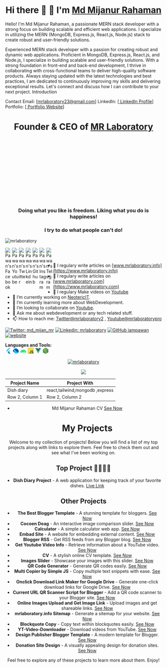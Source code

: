 <h1 align="center">Hi there 👋 👋 I'm <a target="_blank" href="https://facebook.com/mdmijanurrahaman.mr">Md Mijanur Rahaman</a></h1>
Hello! I'm Md Mijanur Rahaman, a passionate MERN stack developer with a strong focus on building scalable and efficient web applications. I specialize in utilizing the MERN (MongoDB, Express.js, React.js, Node.js) stack to create robust and user-friendly solutions.

Experienced MERN stack developer with a passion for creating robust and dynamic web applications. Proficient in MongoDB, Express.js, React.js, and Node.js, I specialize in building scalable and user-friendly solutions. With a strong foundation in front-end and back-end development, I thrive in collaborating with cross-functional teams to deliver high-quality software products. Always staying updated with the latest technologies and best practices, I am dedicated to continuously improving my skills and delivering exceptional results. Let's connect and discuss how I can contribute to your next project.
Introduction


Contact
Email: [mrlaboratory23@gmail.com]
LinkedIn: [[ LinkedIn Profile](https://www.linkedin.com/in/mijanurrahaman)]
Portfolio: [[ Portfolio Website](https://mrlaboratory.github.io/)]



<h1 align="center">Founder & CEO of <a target="_blank" href="https://www.google.com/search?q=mr+laboratory&oq=mr+laboratory&aqs=chrome.0.69i59l3j69i60l3j69i65l2.5848j0j1&sourceid=chrome&ie=UTF-8">MR Laboratory</a></h1>
<div align="center" class="center" style="width:200px;height:200px;margin:0 auto;border-radius: 50%; overflow: hidden;align-items: center;">
    
</div>

<h3 align="center">Doing what you like is freedom. Liking what you do is happiness!</h3>
<h3 align="center">I try to do what people can't do!</h3>

<p align="left"> <img src="https://komarev.com/ghpvc/?username=mrlaboratory&label=Views&color=blue&style=plastic" alt="mrlaboratory" /> </p>

<a href="https://www.facebook.com/mdmijanurrahaman.mr/">
  <img align="left" alt="Pawan's Facebook" width="22px" src="https://cdn.jsdelivr.net/npm/simple-icons@v3/icons/facebook.svg" />
</a>
<a href="https://www.youtube.com/mrlaboratorypro/">
  <img align="left" alt="Pawan's Youtube" width="22px" src="https://cdn.jsdelivr.net/npm/simple-icons@v3/icons/youtube.svg" />
</a>
<a href="https://twitter.com/mrlaboratory">
  <img align="left" alt="Pawan's Twitter" width="22px" src="https://cdn.jsdelivr.net/npm/simple-icons@v3/icons/twitter.svg" />
</a>
<a href="https://linkedin.com/in/mrlaboratory">
  <img align="left" alt="Pawan's Linkdein" width="22px" src="https://cdn.jsdelivr.net/npm/simple-icons@v3/icons/linkedin.svg" />
</a>

<a href="https://github.com/mrlaboratory">
  <img align="left" alt="Pawan's Github" width="22px" src="https://cdn.jsdelivr.net/npm/simple-icons@v3/icons/github.svg" />
</a>
<a href="https://instagram.com/mdmijanurrahaman.mr/">
  <img align="left" alt="Pawan's Instagram" width="22px" src="https://cdn.jsdelivr.net/npm/simple-icons@v3/icons/instagram.svg" />
</a>
<a href="https://t.me/mrlaboratory">
  <img align="left" alt="Pawan's Telegram" width="22px" src="https://cdn.jsdelivr.net/npm/simple-icons@v3/icons/telegram.svg" />
</a>


<br/>
<br/>

- 📝 I regulary write articles on [www.mrlaboratory.info](https://www.mrlaboratory.info) 
- 📝 I regulary write articles on [www.mrlaboratory.com](https://www.mrlaboratory.com) 
- 📝 I regulary Make videos on [Youtube](https://www.youtube.com/c/MRLaboratorypro/videos)
- 🔭 I’m currently working on [NeotericIT](https://www.neotericit.com/).
- 🌱 I’m currently learning more about WebDevelopment.
- 👯 I’m looking to collaborate on [Youtube](https://youtube.com/mrlaboratorypro).
- 💬 Ask me about webdevelopment or any tech related stuff.
- 📫 How to reach me: [Twitter@mrlaboratory2](https://twitter.com/mrlaboratory2) , [Youtube@mrlaboratorypro](https://youtube.com/mrlaboratorypro)

[![Twitter: md_mijan_mr](https://img.shields.io/twitter/follow/md_mijan_mr?style=social)](https://twitter.com/md_mijan_mr)
[![Linkedin: mrlaboratory](https://img.shields.io/badge/-mrlaboratory-blue?style=flat-square&logo=Linkedin&logoColor=white&link=https://www.linkedin.com/in/mrlaboratory/)](https://www.linkedin.com/in/mrlaboratory/)
[![GitHub iampawan](https://img.shields.io/github/followers/mrlaboratory?label=follow&style=social)](https://github.com/mrlaboratory)
[![website](https://img.shields.io/badge/PortfolioWebsite-mrlaboratory.com-2648ff?style=flat-square&logo=google-chrome)](https://www.mrlaboratory.com/)

**Languages and Tools:**  
<code><img height="20" src="https://raw.githubusercontent.com/github/explore/80688e429a7d4ef2fca1e82350fe8e3517d3494d/topics/flutter/flutter.png"></code>
<code><img height="20" src="https://raw.githubusercontent.com/github/explore/80688e429a7d4ef2fca1e82350fe8e3517d3494d/topics/dart/dart.png"></code>
<code><img height="20" src="https://raw.githubusercontent.com/github/explore/80688e429a7d4ef2fca1e82350fe8e3517d3494d/topics/android/android.png"></code>
<code><img height="20" src="https://raw.githubusercontent.com/github/explore/80688e429a7d4ef2fca1e82350fe8e3517d3494d/topics/javascript/javascript.png"></code>
<code><img height="20" src="https://raw.githubusercontent.com/github/explore/80688e429a7d4ef2fca1e82350fe8e3517d3494d/topics/vue/vue.png"></code>
<code><img height="20" src="https://raw.githubusercontent.com/github/explore/80688e429a7d4ef2fca1e82350fe8e3517d3494d/topics/nodejs/nodejs.png"></code> 

<a align="center" href="https://github.com/mrlaboratory">
<p align="center"> <img src="https://github-readme-stats.vercel.app/api?username=mrlaboratory&show_icons=true" alt="mrlaboratory" /> </p>
</a>
<a align="center" href="https://github.com/mrlaboratory">
<p align="center">  <img align="center" src="https://github-readme-stats.vercel.app/api/top-langs/?username=mrlaboratory&theme=light&hide_langs_below=1" /> </p>
</a>


| Project Name | Project With |
|-----------------|-----------------|
| Dish diary  | react,tailwind,mongodb ,express |
| Row 2, Column 1 | Row 2, Column 2 |


<div align="center">
    
 - Md Mijanur Rahaman CV [See Now](https://mrlaboratory.github.io/) 


    # My Projects

Welcome to my collection of projects! Below you will find a list of my top projects along with links to explore them. Feel free to check them out and see what I've been working on.

## Top Project 🧡💛💙💜

- **Dish Diary Project** - A web application for keeping track of your favorite dishes. [Live Link](https://dish-diary.web.app/)

## Other Projects

- **The Best Blogger Template** - A stunning template for bloggers. [See Now](https://mrlaboratory.github.io/the-best-blogger-template/)
- **Cocoen Deag** - An interactive image comparison slider. [See Now](https://mrlaboratory.github.io/CocoenDeag/)
- **Calculator** - A simple calculator web app. [See Now](https://mrlaboratory.github.io/calculator2/)
- **Embad Site** - A website for embedding external content. [See Now](https://mrlaboratory.github.io/embadsite/)
- **Blogger RSS** - Get RSS feeds from any Blogger blog. [See Now](https://mrlaboratory.github.io/bloggerRssFeed/)
- **Get Youtube Video Info** - Retrieve information about a YouTube video. [See Now](https://mrlaboratory.github.io/Get-Youtube-video-information/)
- **CV** - A stylish online CV template. [See Now](https://template7.mrlaboratory.info/)
- **Images Slider** - Showcase your images with this slider. [See Now](https://template10.mrlaboratory.info/)
- **QR Code Generator** - Generate QR codes easily. [See Now](https://qr.mrlaboratory.info/)
- **Multi Copier by Simple JS** - Copy multiple text snippets with ease. [See Now](https://mrlaboratory.github.io/multi-copier/)
- **Onclick Download Link Maker for Google Drive** - Generate one-click download links for Google Drive. [See Now](https://mrlaboratory.github.io/One-Click-Downloder-Google-Drive/)
- **Current URL QR Scanner Script for Blogger** - Add a QR code scanner to your Blogger site. [See Now](https://mrlaboratory.github.io/qrcode-for-blogger/)
- **Online Images Upload and Get Image Link** - Upload images and get shareable links. [See Now](https://mrlaboratory.github.io/ImagesUploadGetLink/)
- **mrlaboratory.info Sitemap** - Generate a sitemap for your website. [See Now](https://mrlaboratory.github.io/sitemap/)
- **Blockquote Copy** - Copy text within blockquotes easily. [See Now](https://mrlaboratory.github.io/blockquoteCopy/)
- **YT-Video-Downloader** - Download videos from YouTube. [See Now](https://mrlaboratory.github.io/YT-Downloader/)
- **Design Publisher Blogger Template** - A modern template for Blogger. [See Now](https://mrlaboratory.github.io/design-publisher/)
- **Donation Site Design** - A visually appealing design for donation sites. [See Now](https://mrlaboratory.github.io/donate-site/)

Feel free to explore any of these projects to learn more about them. Enjoy!


    
    



</div>


